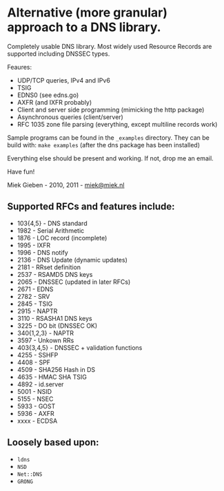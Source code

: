 # Alternative (more granular) approach to a DNS library.

Completely usable DNS library. Most widely used Resource Records are
supported including DNSSEC types.

Feaures:

* UDP/TCP queries, IPv4 and IPv6
* TSIG
* EDNS0 (see edns.go)
* AXFR (and IXFR probably)
* Client and server side programming (mimicking the http package)
* Asynchronous queries (client/server)
* RFC 1035 zone file parsing (everything, except multiline records work)

Sample programs can be found in the `_examples` directory. They can 
be build with: `make examples` (after the dns package has been installed)

Everything else should be present and working. If not, drop me an email.

Have fun!

Miek Gieben  -  2010, 2011 - miek@miek.nl

## Supported RFCs and features include:

* 103{4,5}  - DNS standard
* 1982 - Serial Arithmetic
* 1876 - LOC record (incomplete)
* 1995 - IXFR
* 1996 - DNS notify
* 2136 - DNS Update (dynamic updates)
* 2181 - RRset definition
* 2537 - RSAMD5 DNS keys
* 2065 - DNSSEC (updated in later RFCs)
* 2671 - EDNS
* 2782 - SRV
* 2845 - TSIG
* 2915 - NAPTR
* 3110 - RSASHA1 DNS keys
* 3225 - DO bit (DNSSEC OK)
* 340{1,2,3} - NAPTR
* 3597 - Unkown RRs
* 403{3,4,5} - DNSSEC + validation functions
* 4255 - SSHFP
* 4408 - SPF
* 4509 - SHA256 Hash in DS
* 4635 - HMAC SHA TSIG
* 4892 - id.server
* 5001 - NSID 
* 5155 - NSEC
* 5933 - GOST
* 5936 - AXFR
* xxxx - ECDSA

## Loosely based upon:

* `ldns`
* `NSD`
* `Net::DNS`
* `GRONG`
